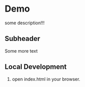# Demo

some description!!!

## Subheader

Some more text

## Local Development

1. open index.html in your browser.